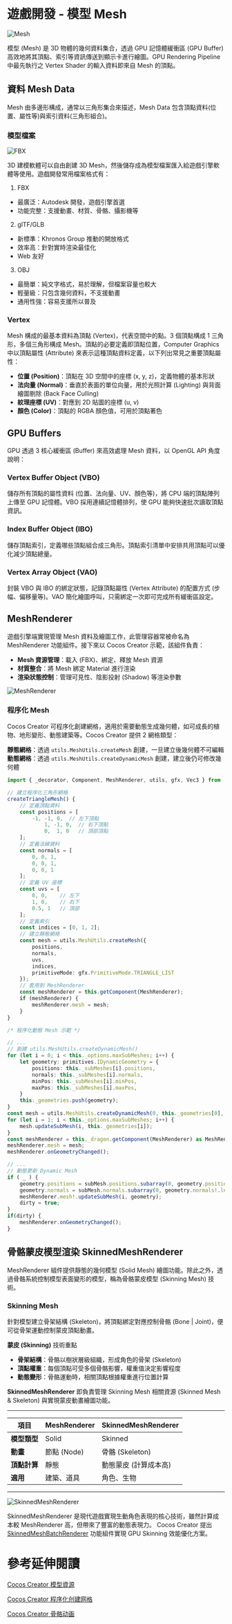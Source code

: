 # 遊戲開發 - 模型 Mesh

![Mesh](images/point_line_triangle_mesh.png)

模型 (Mesh) 是 3D 物體的幾何資料集合，透過 GPU 記憶體緩衝區 (GPU Buffer) 高效地將其頂點、索引等資訊傳送到顯示卡進行繪圖。GPU Rendering Pipeline 中最先執行之 Vertex Shader 的輸入資料即來自 Mesh 的頂點。

## 資料 Mesh Data

Mesh 由多邊形構成，通常以三角形集合來描述，Mesh Data 包含頂點資料(位置、屬性等)與索引資料(三角形組合)。

### 模型檔案

![FBX](images/cocoscreator_fbx_preview.png)

3D 建模軟體可以自由創建 3D Mesh，然後儲存成為模型檔案匯入給遊戲引擎軟體等使用。遊戲開發常用檔案格式有：

1. FBX
- 最廣泛：Autodesk 開發，遊戲引擎首選
- 功能完整：支援動畫、材質、骨骼、攝影機等

2. glTF/GLB
- 新標準：Khronos Group 推動的開放格式
- 效率高：針對實時渲染最佳化
- Web 友好

3. OBJ
- 最簡單：純文字格式，易於理解，但檔案容量也較大
- 輕量級：只包含幾何資料，不支援動畫
- 通用性強：容易支援所以普及

### Vertex

Mesh 構成的最基本資料為頂點 (Vertex)，代表空間中的點。3 個頂點構成 1 三角形，多個三角形構成 Mesh。頂點的必要定義即頂點位置，Computer Graphics 中以頂點屬性 (Attribute) 來表示這種頂點資料定義，以下列出常見之重要頂點屬性：

- **位置 (Position)**：頂點在 3D 空間中的座標 (x, y, z)，定義物體的基本形狀
- **法向量 (Normal)**：垂直於表面的單位向量，用於光照計算 (Lighting) 與背面繪圖剔除 (Back Face Culling)
- **紋理座標 (UV)**：對應到 2D 貼圖的座標 (u, v)
- **顏色 (Color)**：頂點的 RGBA 顏色值，可用於頂點著色

## GPU Buffers

GPU 透過 3 核心緩衝區 (Buffer) 來高效處理 Mesh 資料，以 OpenGL API 角度說明：

### Vertex Buffer Object (VBO)

儲存所有頂點的屬性資料 (位置、法向量、UV、顏色等)，將 CPU 端的頂點陣列上傳至 GPU 記憶體。VBO 採用連續記憶體排列，使 GPU 能夠快速批次讀取頂點資訊。

### Index Buffer Object (IBO)

儲存頂點索引，定義哪些頂點組合成三角形。頂點索引清單中安排共用頂點可以優化減少頂點總量。

### Vertex Array Object (VAO)

封裝 VBO 與 IBO 的綁定狀態，記錄頂點屬性 (Vertex Attribute) 的配置方式 (步幅、偏移量等)。VAO 簡化繪圖呼叫，只需綁定一次即可完成所有緩衝區設定。

## MeshRenderer

遊戲引擎端實現管理 Mesh 資料及繪圖工作，此管理容器常被命名為 MeshRenderer 功能組件。接下來以 Cocos Creator 示範，該組件負責：
- **Mesh 資源管理**：載入 (FBX)、綁定、釋放 Mesh 資源
- **材質整合**：將 Mesh 綁定 Material 進行渲染
- **渲染狀態控制**：管理可見性、陰影投射 (Shadow) 等渲染參數

![MeshRenderer](images/cocoscreator_meshrenderer_inspector.png)

### 程序化 Mesh

Cocos Creator 可程序化創建網格，適用於需要動態生成幾何體，如可成長的植物、地形變形、動態建築等。Cocos Creator 提供 2 網格類型：

**靜態網格**：透過 `utils.MeshUtils.createMesh` 創建，一旦建立後幾何體不可編輯
**動態網格**：透過 `utils.MeshUtils.createDynamicMesh` 創建，建立後仍可修改幾何體

```typescript
import { _decorator, Component, MeshRenderer, utils, gfx, Vec3 } from 'cc';

// 建立程序化三角形網格
createTriangleMesh() {
    // 定義頂點資料
    const positions = [
        -1, -1, 0,  // 左下頂點
            1, -1, 0,  // 右下頂點  
            0,  1, 0   // 頂部頂點
    ];
    // 定義法線資料
    const normals = [
        0, 0, 1,
        0, 0, 1,
        0, 0, 1
    ];
    // 定義 UV 座標
    const uvs = [
        0, 0,    // 左下
        1, 0,    // 右下
        0.5, 1   // 頂部
    ];
    // 定義索引
    const indices = [0, 1, 2];
    // 建立靜態網格
    const mesh = utils.MeshUtils.createMesh({
        positions,
        normals,
        uvs,
        indices,
        primitiveMode: gfx.PrimitiveMode.TRIANGLE_LIST
    });
    // 套用到 MeshRenderer
    const meshRenderer = this.getComponent(MeshRenderer);
    if (meshRenderer) {
        meshRenderer.mesh = mesh;
    }
}

/* 程序化動態 Mesh 示範 */

// ...
// 創建 utils.MeshUtils.createDynamicMesh()
for (let i = 0; i < this._options.maxSubMeshes; i++) {
    let geometry: primitives.IDynamicGeometry = {
        positions: this._subMeshes[i].positions,
        normals: this._subMeshes[i].normals,
        minPos: this._subMeshes[i].minPos,
        maxPos: this._subMeshes[i].maxPos,
    }
    this._geometries.push(geometry);
}
const mesh = utils.MeshUtils.createDynamicMesh(0, this._geometries[0], undefined, this._options);
for (let i = 1; i < this._options.maxSubMeshes; i++) {
    mesh.updateSubMesh(i, this._geometries[i]);
}
const meshRenderer = this._dragon.getComponent(MeshRenderer) as MeshRenderer;
meshRenderer.mesh = mesh;
meshRenderer.onGeometryChanged();

// ...
// 動態更新 Dynamic Mesh
if ( _ ) {
    geometry.positions = subMesh.positions.subarray(0, geometry.positions.length + count * 3);
    geometry.normals = subMesh.normals.subarray(0, geometry.normals!.length + count * 3);
    meshRenderer.mesh!.updateSubMesh(i, geometry);
    dirty = true;
}
if(dirty) {
    meshRenderer.onGeometryChanged();
}
```

## 骨骼蒙皮模型渲染 SkinnedMeshRenderer

MeshRenderer 組件提供靜態的幾何模型 (Solid Mesh) 繪圖功能。除此之外，透過骨骼系統控制模型表面變形的模型，稱為骨骼蒙皮模型 (Skinning Mesh) 技術。

### Skinning Mesh

針對模型建立骨架結構 (Skeleton)，將頂點綁定對應控制骨骼 (Bone | Joint)，便可從骨架運動控制蒙皮頂點動畫。

**蒙皮 (Skinning)** 技術重點
- **骨架結構**：骨骼以樹狀層級組織，形成角色的骨架 (Skeleton)
- **頂點權重**：每個頂點可受多個骨骼影響，權重值決定影響程度
- **動態變形**：骨骼運動時，相關頂點根據權重進行位置計算

**SkinnedMeshRenderer** 即負責管理 Skinning Mesh 相關資源 (Skinned Mesh & Skeleton) 與實現蒙皮動畫繪圖功能。

--------------------------------------------------------------
|  項目           |  MeshRenderer    | SkinnedMeshRenderer    |
|----------------|------------------|------------------------|
|  **模型類型**   |  Solid            |  Skinned              |
|  **動畫**       |  節點 (Node)      |  骨骼 (Skeleton)       |
|  **頂點計算**   |  靜態             |  動態蒙皮 (計算成本高)    |
|  **適用**       |  建築、道具        |  角色、生物             |
--------------------------------------------------------------

![SkinnedMeshRenderer](images/cocoscreator_skinnedmeshrenderer_inspector.png)

SkinnedMeshRenderer 是現代遊戲實現生動角色表現的核心技術，雖然計算成本較 MeshRenderer 高，但帶來了豐富的動態表現力。
Cocos Creator 提出 [SkinnedMeshBatchRenderer](https://docs.cocos.com/creator/3.8/manual/zh/module-map/mesh/skinnedMeshBatchRenderer.html) 功能組件實現 GPU Skinning 效能優化方案。

# 參考延伸閱讀

[Cocos Creator 模型資源](https://docs.cocos.com/creator/3.8/manual/zh/asset/model/mesh.html)

[Cocos Creator 程序化创建网格](https://docs.cocos.com/creator/3.8/manual/zh/asset/model/scripting-mesh.html)

[Cocos Creator 骨骼动画](https://docs.cocos.com/creator/3.8/manual/zh/animation/skeletal-animation.html)